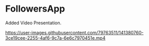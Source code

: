 # FollowersApp
Added Video Presentation.


https://user-images.githubusercontent.com/79763511/141380760-3ce19cee-2255-4af6-9c7a-6e6c7970451e.mp4

